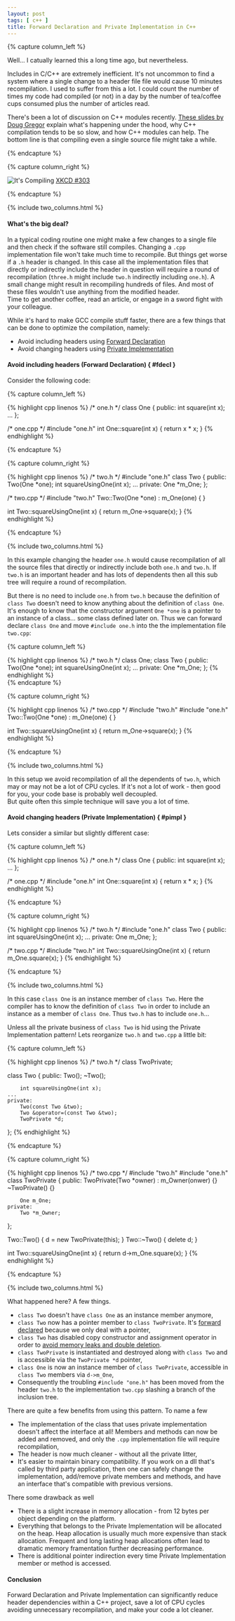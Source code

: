 ```yaml
---
layout: post
tags: [ c++ ]
title: Forward Declaration and Private Implementation in C++ 
---
```


{% capture column_left %}

Well... I catually learned this a long time ago, but nevertheless.

Includes in C/C++ are extremely inefficient. It's not uncommon to find a system where a single change to a header file
file would cause 10 minutes recompilation. I used to suffer from this a lot. I could count the number of times my code
had compiled (or not) in a day by the number of tea/coffee cups consumed plus the number of articles read.

There's been a lot of discussion on C++ modules recently. [These slides by Doug Gregor][dg] explain what's happening 
under the hood, why C++ compilation tends to be so slow, and how C++ modules can help. The bottom line is that compiling
even a single source file might take a while.

{% endcapture %}



{% capture column_right %}

<div class="panel" markdown="1">

![It's Compiling](http://imgs.xkcd.com/comics/compiling.png)
[XKCD #303][xkcd]

</div>

{% endcapture %}

{% include two_columns.html %}

#### What's the big deal?

In a typical coding routine one might make a few changes to a single file and then check if the software still compiles. 
Changing a `.cpp` implementation file won't take much time to recompile. But things get worse if a `.h` header is changed. In 
this case all the implementation files that directly or indirectly include the header in question will require a round of 
recompilation (`three.h` might include `two.h` indirectly including `one.h`). A small change might result in 
recompiling hundreds of files. And most of these files wouldn't use anything from the modified header.  
Time to get another coffee, read an article, or engage in a sword fight with your colleague.

While it's hard to make GCC compile stuff faster, there are a few things that can be done to optimize the compilation,
namely:

+ Avoid including headers using [Forward Declaration][fd]
+ Avoid changing headers using [Private Implementation][pi]

#### Avoid including headers (Forward Declaration) { #fdecl }

Consider the following code:

{% capture column_left %}
<div class="panel">
{% highlight cpp linenos %}
/* one.h */
class One { 
    public:
        int square(int x);
    ... 
};

/* one.cpp */
#include "one.h"
int One::square(int x) { 
    return x * x; 
}
{% endhighlight %}
</div>
{% endcapture %}



{% capture column_right %}
<div class="panel">
{% highlight cpp linenos %}
/* two.h */
#include "one.h"
class Two {
    public:
        Two(One *one);
        int squareUsingOne(int x);
    ...
    private:
        One *m_One;
};

/* two.cpp */
#include "two.h"
Two::Two(One *one) : m_One(one) { }

int Two::squareUsingOne(int x) { 
    return m_One->square(x); 
}
{% endhighlight %}
</div>
{% endcapture %}

{% include two_columns.html %}

In this example changing the header `one.h` would cause recompilation of all the source files that directly or
indirectly include both `one.h` and `two.h`. If `two.h` is an important header and has lots of dependents then all this
sub tree will require a round of recompilation.

But there is no need to include `one.h` from `two.h` because the definition of `class Two` doesn't need to
know anything about the definition of `class One`. It's enough to know that the constructor argument `One *one` 
is a pointer to an instance of a class... some class defined later on. Thus we can forward declare `class One` 
and move `#include one.h` into the the implementation file `two.cpp`:

{% capture column_left %}
<div class="panel">
{% highlight cpp linenos %}
/* two.h */
class One;
class Two {
    public:
        Two(One *one);
        int squareUsingOne(int x);
    ...
    private:
        One *m_One;
};
{% endhighlight %}
</div>
{% endcapture %}

{% capture column_right %}
<div class="panel">
{% highlight cpp linenos %}
/* two.cpp */
#include "two.h"
#include "one.h"
Two::Two(One *one) : m_One(one) { }

int Two::squareUsingOne(int x) { 
    return m_One->square(x); 
}
{% endhighlight %}
</div>
{% endcapture %}

{% include two_columns.html %}

In this setup we avoid recompilation of all the dependents of `two.h`, which may or may not be a lot of CPU cycles. If it's
not a lot of work - then good for you, your code base is probably well decoupled.  
But quite often this simple technique will save you a lot of time.

#### Avoid changing headers (Private Implementation) { #pimpl }

Lets consider a similar but slightly different case:

{% capture column_left %}
<div class="panel">
{% highlight cpp linenos %}
/* one.h */
class One { 
    public:
        int square(int x);
    ... 
};

/* one.cpp */
#include "one.h"
int One::square(int x) { 
    return x * x; 
}
{% endhighlight %}
</div>
{% endcapture %}


{% capture column_right %}
<div class="panel">
{% highlight cpp linenos %}
/* two.h */
#include "one.h"
class Two {
    public:
        int squareUsingOne(int x);
    ...
    private:
        One m_One;
};

/* two.cpp */
#include "two.h"
int Two::squareUsingOne(int x) { 
    return m_One.square(x); 
}
{% endhighlight %}
</div>
{% endcapture %}

{% include two_columns.html %}

In this case `class One` is an instance member of `class Two`. Here the compiler has to know the definition of `class Two` 
in order to include an instance as a member of `class One`. Thus `two.h` has to include `one.h`...

Unless all the private business of `class Two` is hid using the Private Implementation pattern!
Lets reorganize `two.h` and `two.cpp` a little bit:

{% capture column_left %}
<div class="panel">
{% highlight cpp linenos %}
/* two.h */
class TwoPrivate;

class Two {
    public:
        Two();
        ~Two();

        int squareUsingOne(int x);
    ...
    private:
        Two(const Two &two);
        Two &operator=(const Two &two);
        TwoPrivate *d;
};
{% endhighlight %}
</div>
{% endcapture %}


{% capture column_right %}
<div class="panel">
{% highlight cpp linenos %}
/* two.cpp */
#include "two.h"
#include "one.h"
class TwoPrivate {
    public:
        TwoPrivate(Two *owner) 
            : m_Owner(onwer) {}
        ~TwoPrivate() {}

        One m_One;
    private:
        Two *m_Owner;
};

Two::Two() { d = new TwoPrivate(this); }
Two::~Two() { delete d; }

int Two::squareUsingOne(int x) { 
    return d->m_One.square(x); 
}
{% endhighlight %}
</div>
{% endcapture %}

{% include two_columns.html %}

What happened here? A few things.

- `class Two` doesn't have `class One` as an instance member anymore,
- `class Two` now has a pointer member to `class TwoPrivate`. It's [forward declared](#fdecl) because we only deal with a pointer,
- `class Two` has disabled copy constructor and assignment operator in order to [avoid memory leaks and double
  deletion][reddit].
- `class TwoPrivate` is instantiated and destroyed along with `class Two` and is accessible via the `TwoPrivate *d` pointer,
- `class One` is now an instance member of `class TwoPrivate`, accessible in `class Two` members via `d->m_One`,
- Consequently the troubling `#include "one.h"` has been moved from the header `two.h` to the implementation `two.cpp`
  slashing a branch of the inclusion tree.

There are quite a few benefits from using this pattern. To name a few

- The implementation of the class that uses private implementation doesn't affect the interface at all! Members and
  methods can now be added and removed, and only the `.cpp` implementation file will require recompilation,
- The header is now much cleaner - without all the private litter,
- It's easier to maintain binary compatibility. If you work on a dll that's called by third party application, then one
  can safely change the implementation, add/remove private members and methods, and have an interface that's compatible
  with previous versions.

There some drawback as well

- There is a slight increase in memory allocation - from 12 bytes per object depending on the platform.
- Everything that belongs to the Private Implementation will be allocated on the heap. Heap allocation is usually much 
  more expensive than stack allocation. Frequent and long lasting heap allocations often lead to dramatic memory 
  framentation further decreasing performance.
- There is additional pointer indirection every time Private Implementation member or method is accessed.

#### Conclusion

Forward Declaration and Private Implementation can significantly reduce header dependencies within a C++ project, 
save a lot of CPU cycles avoiding unnecessary recompilation, and make your code a lot cleaner.

[dg]: http://llvm.org/devmtg/2012-11/Gregor-Modules.pdf
[xkcd]: http://xkcd.com/303/
[fd]: http://en.wikipedia.org/wiki/Forward_declaration
[pi]: http://en.wikipedia.org/wiki/Private_class_data_pattern
[reddit]: http://www.reddit.com/r/programming/comments/14no5v/forward_declaration_and_private_implementation_in/c7ey70s
